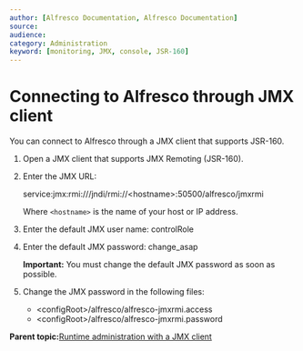 ```yaml
---
author: [Alfresco Documentation, Alfresco Documentation]
source: 
audience: 
category: Administration
keyword: [monitoring, JMX, console, JSR-160]
---
```


# Connecting to Alfresco through JMX client

You can connect to Alfresco through a JMX client that supports JSR-160.

1.  Open a JMX client that supports JMX Remoting \(JSR-160\).

2.  Enter the JMX URL:

    service:jmx:rmi:///jndi/rmi://<hostname\>:50500/alfresco/jmxrmi

    Where `<hostname>` is the name of your host or IP address.

3.  Enter the default JMX user name: controlRole

4.  Enter the default JMX password: change\_asap

    **Important:** You must change the default JMX password as soon as possible.

5.  Change the JMX password in the following files:

    -   <configRoot\>/alfresco/alfresco-jmxrmi.access
    -   <configRoot\>/alfresco/alfresco-jmxrmi.password

**Parent topic:**[Runtime administration with a JMX client](../concepts/jmx-intro-config.md)

